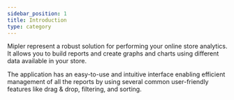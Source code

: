 ```yaml
---
sidebar_position: 1
title: Introduction
type: category
---
```


Mipler represent a robust solution for performing your online store analytics.
It allows you to build reports and create graphs and charts using different data available in your store.

The application has an easy-to-use and intuitive interface enabling efficient management of all the reports
by using several common user-friendly features like drag & drop, filtering, and sorting.
